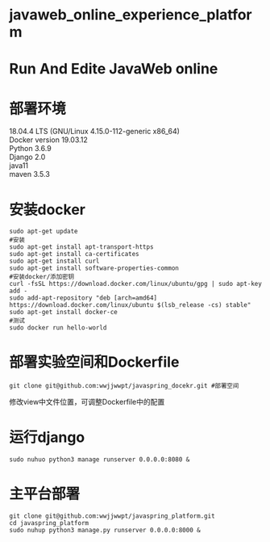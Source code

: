 # javaweb_online_experience_platform
Run And Edite JavaWeb online
===
# 部署环境
18.04.4 LTS (GNU/Linux 4.15.0-112-generic x86_64)</br>
Docker version 19.03.12</br>
Python 3.6.9</br>
Django 2.0</br>
java11</br>
maven 3.5.3</br>

# 安装docker
```
sudo apt-get update
#安装
sudo apt-get install apt-transport-https
sudo apt-get install ca-certificates
sudo apt-get install curl
sudo apt-get install software-properties-common
#安装docker/添加密钥
curl -fsSL https://download.docker.com/linux/ubuntu/gpg | sudo apt-key add -
sudo add-apt-repository "deb [arch=amd64] https://download.docker.com/linux/ubuntu $(lsb_release -cs) stable"
sudo apt-get install docker-ce
#测试
sudo docker run hello-world
```

# 部署实验空间和Dockerfile
```
git clone git@github.com:wwjjwwpt/javaspring_docekr.git #部署空间
```
修改view中文件位置，可调整Dockerfile中的配置

# 运行django
```
sudo nuhuo python3 manage runserver 0.0.0.0:8080 &
```

# 主平台部署
```
git clone git@github.com:wwjjwwpt/javaspring_platform.git
cd javaspring_platform
sudo nuhup python3 manage.py runserver 0.0.0.0:8000 &
```
